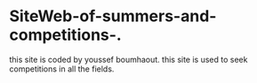 # SiteWeb-of-summers-and-competitions-.
this site is coded by youssef boumhaout. this site is used to seek competitions in all the fields.
